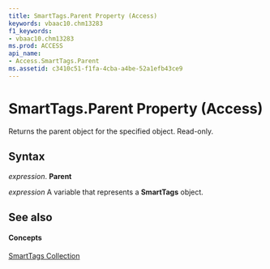 ```yaml
---
title: SmartTags.Parent Property (Access)
keywords: vbaac10.chm13283
f1_keywords:
- vbaac10.chm13283
ms.prod: ACCESS
api_name:
- Access.SmartTags.Parent
ms.assetid: c3410c51-f1fa-4cba-a4be-52a1efb43ce9
---
```



# SmartTags.Parent Property (Access)

Returns the parent object for the specified object. Read-only.


## Syntax

 _expression_. **Parent**

 _expression_ A variable that represents a **SmartTags** object.


## See also


#### Concepts


[SmartTags Collection](smarttags-object-access.md)

